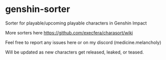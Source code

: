 # genshin-sorter
Sorter for playable/upcoming playable characters in Genshin Impact

More sorters here https://github.com/execfera/charasort/wiki

Feel free to report any issues here or on my discord (medicine.melancholy)

Will be updated as new characters get released, leaked, or teased.

